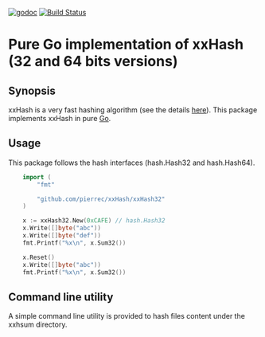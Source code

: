 [![godoc](https://godoc.org/github.com/pierrec/xxHash?status.png)](https://godoc.org/github.com/pierrec/xxHash)
[![Build Status](https://travis-ci.org/pierrec/xxHash.svg?branch=master)](https://travis-ci.org/pierrec/xxHash)

# Pure Go implementation of xxHash (32 and 64 bits versions)

## Synopsis

xxHash is a very fast hashing algorithm (see the details [here](https://github.com/Cyan4973/xxHash/)).
This package implements xxHash in pure [Go](http://www.golang.com).


## Usage

This package follows the hash interfaces (hash.Hash32 and hash.Hash64).

```go
	import (
		"fmt"

		"github.com/pierrec/xxHash/xxHash32"
	)

	x := xxHash32.New(0xCAFE) // hash.Hash32
	x.Write([]byte("abc"))
	x.Write([]byte("def"))
	fmt.Printf("%x\n", x.Sum32())

	x.Reset()
	x.Write([]byte("abc"))
	fmt.Printf("%x\n", x.Sum32())
```

## Command line utility

A simple command line utility is provided to hash files content under the xxhsum directory.
